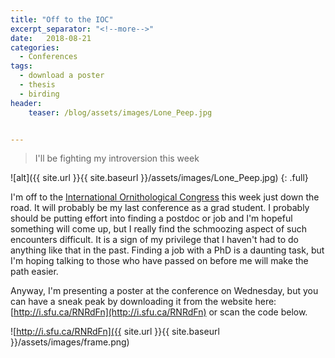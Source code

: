 ```yaml
---
title: "Off to the IOC"
excerpt_separator: "<!--more-->"
date:   2018-08-21
categories:
  - Conferences
tags:
  - download a poster
  - thesis
  - birding
header:
    teaser: /blog/assets/images/Lone_Peep.jpg


---
```


> I'll be fighting my introversion this week

![alt]({{ site.url }}{{ site.baseurl }}/assets/images/Lone_Peep.jpg)
{: .full}

I'm off to the [International Ornithological Congress](www.iocongress2018.com) this week just down the road. It will probably be my last conference as a grad student. I probably should be putting effort into finding a postdoc or job and I'm hopeful something will come up, but I really find the schmoozing aspect of such encounters difficult. It is a sign of my privilege that I haven't had to do anything like that in the past. Finding a job with a PhD is a daunting task, but I'm hoping talking to those who have passed on before me will make the path easier. 

Anyway, I'm presenting a poster at the conference on Wednesday, but you can have a sneak peak by downloading it from the website here: [http://i.sfu.ca/RNRdFn](http://i.sfu.ca/RNRdFn) or scan the code below.


![http://i.sfu.ca/RNRdFn]({{ site.url }}{{ site.baseurl }}/assets/images/frame.png)